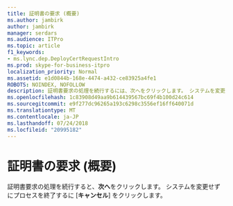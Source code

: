 ```yaml
---
title: 証明書の要求 (概要)
ms.author: jambirk
author: jambirk
manager: serdars
ms.audience: ITPro
ms.topic: article
f1_keywords:
- ms.lync.dep.DeployCertRequestIntro
ms.prod: skype-for-business-itpro
localization_priority: Normal
ms.assetid: e1d0844b-168e-4474-a432-ce83925a4fe1
ROBOTS: NOINDEX, NOFOLLOW
description: 証明書要求の処理を続行するには、次へをクリックします。 システムを変更せずにプロセスを終了するには、[キャンセル] をクリックします。
ms.openlocfilehash: 1c83908d49aa9b614439567bc69f4b100d24c614
ms.sourcegitcommit: e9f277dc96265a193c6298c3556ef16ff640071d
ms.translationtype: MT
ms.contentlocale: ja-JP
ms.lasthandoff: 07/24/2018
ms.locfileid: "20995182"
---
```

# <a name="certificate-request-intro"></a>証明書の要求 (概要)
 
証明書要求の処理を続行すると、**次へ**をクリックします。 システムを変更せずにプロセスを終了するに [**キャンセル**] をクリックします。
  

